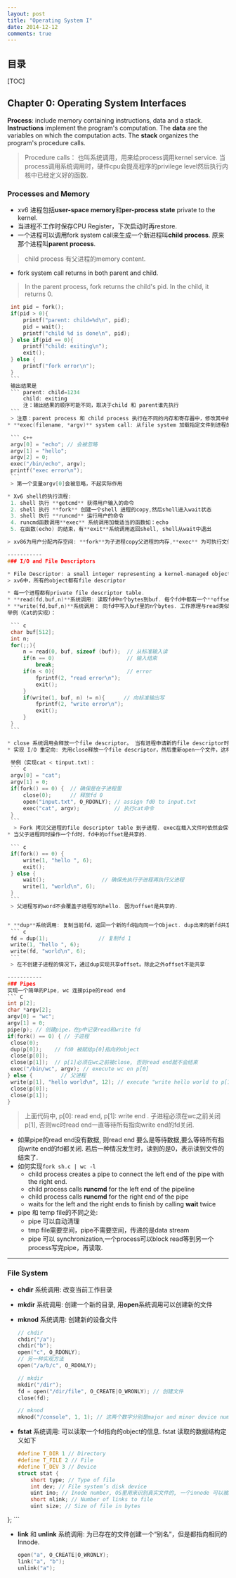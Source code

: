 ```yaml
---
layout: post
title: "Operating System I"
date: 2014-12-12
comments: true
---
```



## 目录
[TOC]

## Chapter 0: Operating System Interfaces
**Process**: include memory containing instructions, data and a stack. **Instructions** implement the program's computation. The **data** are the variables on which the computation acts. The **stack** organizes the program's procedure calls.
> Procedure calls： 也叫系统调用，用来给process调用kernel service. 当process调用系统调用时，硬件cpu会提高程序的privilege level然后执行内核中已经定义好的函数.

### Processes and Memory
* xv6 进程包括**user-space memory**和**per-process state** private to the kernel.
* 当进程不工作时保存CPU Register，下次启动时再restore.
* 一个进程可以调用fork system call来生成一个新进程叫**child process**. 原来那个进程叫**parent process**.
> child process 有父进程的memory content.

* fork system call returns in both parent and child.
> In the parent process, fork returns the child's pid. In the child, it returns 0.

   ``` c
    int pid = fork();
    if(pid > 0){
        printf("parent: child=%d\n", pid);
        pid = wait();
        printf("child %d is done\n", pid);
    } else if(pid == 0){
        printf("child: exiting\n");
        exit();
    } else {
        printf("fork error\n");
    }
    ```
    输出结果是
    ``` parent: child=1234
        child: exiting
        注：输出结果的顺序可能不同，取决于child 和 parent谁先执行
    ```
    > 注意：parent process 和 child process 执行在不同的内存和寄存器中，修改其中的一个变量不会影响到另一个进程的执行
* **exec(filename, *argv)** system call: 从file system 加载指定文件到进程的内存中. 在xv6中，文件格式为ELF. exec执行以后，不会反回原进程，而是继续从载入的文件开始执行.

    ``` c++
    argv[0] = "echo"; // 会被忽略
    argv[1] = "hello";
    argv[2] = 0;
    exec("/bin/echo", argv);
    printf("exec error\n");
    ```
    > 第一个变量argv[0]会被忽略，不起实际作用

* Xv6 shell的执行流程:
    1. shell 执行 **getcmd** 获得用户输入的命令
    2. shell 执行 **fork** 创建一个shell 进程的copy,然后shell进入wait状态
    3. shell 执行 **runcmd** 运行用户的命令
    4. runcmd函数调用**exec** 系统调用加载适当的函数如：echo
    5. 在函数(echo) 的结束，有**exit**系统调用返回shell, shell从wait中退出

> xv86为用户分配内存空间: **fork**为子进程copy父进程的内存,**exec** 为可执行文件ELF开辟内存, 当用户需要额外内存时(malloc) 调用**sbrk(n)**

-----------
### I/O and File Descriptors

* File Descriptor: a small integer representing a kernel-managed object that a process may read from or write to.
> xv6中，所有的object都有file descriptor

* 每一个进程都有private file descriptor table.
* **read(fd,buf,n)**系统调用: 读取fd中n个bytes到buf. 每个fd中都有一个**offset**，读取一次都会update offset，以便下次继续读取. 若没什么可读了，返回0，否则返回读取的字节数.
* **write(fd,buf,n)**系统调用： 向fd中写入buf里的n个bytes. 工作原理与read类似，也有**offset**
举例（Cat的实现）：

    ``` c
    char buf[512];
    int n;
    for(;;){
        n = read(0, buf, sizeof (buf));  // 从标准输入读
        if(n == 0)                       // 输入结束
            break;
        if(n < 0){                       // error
            fprintf(2, "read error\n");
            exit();
        }
        if(write(1, buf, n) != n){      // 向标准输出写
            fprintf(2, "write error\n");
            exit();
        }
    }
    ```

* close 系统调用会释放一个file descriptor。 当有进程申请新的file descriptor时，**数值最小的那个fd**会被分配给新的object.
* 实现 I/O 重定向: 先用close释放一个file descriptor，然后重新open一个文件，这样新的文件就拥有了释放掉的fd(因为总是从最小的fd开始分配).

    举例（实现cat < tinput.txt)：
    ``` c
    argv[0] = "cat";
    argv[1] = 0;
    if(fork() == 0) {  // 确保是在子进程里
        close(0);      // 释放fd 0
        open("input.txt", O_RDONLY); // assign fd0 to input.txt
        exec("cat", argv);           // 执行cat命令
    }
    ```
     > Fork 拷贝父进程的file descriptor table 到子进程. exec在载入文件时依然会保留进程的file descriptor table.
* 当父子进程同时操作一个fd时，fd中的offset是共享的.

    ``` c
    if(fork() == 0) {
        write(1, "hello ", 6);
        exit();
    } else {
        wait();                  // 确保先执行子进程再执行父进程
        write(1, "world\n", 6);
    }
    ```
    > 父进程写的word不会覆盖子进程写的hello. 因为offset是共享的.


* **dup**系统调用: 复制当前fd，返回一个新的fd指向同一个Object. dup出来的新fd共享之前fd的offset
    ``` c
    fd = dup(1);                // 复制fd 1
    write(1, "hello ", 6);
    write(fd, "world\n", 6);
    ```
    > 在不创建子进程的情况下，通过dup实现共享offset。除此之外offset不能共享

-----------
### Pipes
实现一个简单的Pipe, wc 连接pipe的read end
``` C
int p[2];
char *argv[2];
argv[0] = "wc";
argv[1] = 0;
pipe(p); // 创建pipe，在p中记录read和write fd
if(fork() == 0) { // 子进程
    close(0);
    dup(p[0]);    // fd0 被赋给p[0]指向的object
    close(p[0]);
    close(p[1]);  // p[1]必须在wc之前被close, 否则read end就不会结束
    exec("/bin/wc", argv); // execute wc on p[0]
} else {         // 父进程
    write(p[1], "hello world\n", 12); // execute "write hello world to p[1]"
    close(p[0]);
    close(p[1]);
}
```
> 上面代码中, p[0]: read end, p[1]: write end . 子进程必须在wc之前关闭p[1], 否则wc时read end一直等待所有指向write end的fd关闭.

* 如果pipe的read end没有数据, 则read end 要么是等待数据,要么等待所有指向write end的fd都关闭. 若后一种情况发生时，读到的是0，表示读到文件的结束了.
* 如何实现`fork sh.c | wc -l`
    * child process creates a pipe to connect the left end of the pipe with the right end.
    * child process calls **runcmd** for the left end of the pipeline
    * child process calls **runcmd** for the right end of the pipe
    * waits for the left and the right ends to finish by calling **wait** twice
* pipe 和 temp file的不同之处:
    * pipe 可以自动清理
    * tmp file需要空间，pipe不需要空间，传递的是data stream
    * pipe 可以 synchronization,一个process可以block read等到另一个process写完pipe，再读取.

-------
### File System
* **chdir** 系统调用: 改变当前工作目录
* **mkdir** 系统调用: 创建一个新的目录, 用**open**系统调用可以创建新的文件
* **mknod** 系统调用: 创建新的设备文件

    ``` c
    // chdir
    chdir("/a");
    chdir("b");
    open("c", O_RDONLY);
    // 另一种实现方法
    open("/a/b/c", O_RDONLY);

    // mkdir
    mkdir("/dir");
    fd = open("/dir/file", O_CREATE|O_WRONLY); // 创建文件
    close(fd);

    // mknod
    mknod("/console", 1, 1); // 这两个数字分别是major and minor device number. 用来识别kernel deviced
    ```
* **fstat** 系统调用: 可以读取一个fd指向的object的信息. fstat 读取的数据结构定义如下

    ``` C
    #define T_DIR 1 // Directory
    #define T_FILE 2 // File
    #define T_DEV 3 // Device
    struct stat {
        short type; // Type of file
        int dev; // File system’s disk device
        uint ino; // Inode number, OS里用来识别真实文件的, 一个innode 可以被Link到多个名字去
        short nlink; // Number of links to file
        uint size; // Size of file in bytes
};
    ```

* **link** 和 **unlink** 系统调用: 为已存在的文件创建一个“别名”，但是都指向相同的Innode.

    ``` C
    open("a", O_CREATE|O_WRONLY);
    link("a", "b");
    unlink("a");
    ```
